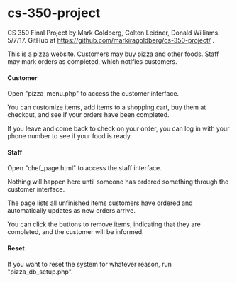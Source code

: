 # cs-350-project

CS 350 Final Project by Mark Goldberg, Colten Leidner, Donald Williams.
5/7/17.
GitHub at https://github.com/markiragoldberg/cs-350-project/ .

This is a pizza website. Customers may buy pizza and other foods. Staff may mark orders as completed, which notifies customers.

#### Customer

Open "pizza_menu.php" to access the customer interface.

You can customize items, add items to a shopping cart, buy them at checkout, and see if your orders have been completed.

If you leave and come back to check on your order, you can log in with your phone number to see if your food is ready.

#### Staff

Open "chef_page.html" to access the staff interface.

Nothing will happen here until someone has ordered something through the customer interface.

The page lists all unfinished items customers have ordered and automatically updates as new orders arrive.

You can click the buttons to remove items, indicating that they are completed, and the customer will be informed.

#### Reset

If you want to reset the system for whatever reason, run "pizza_db_setup.php".
